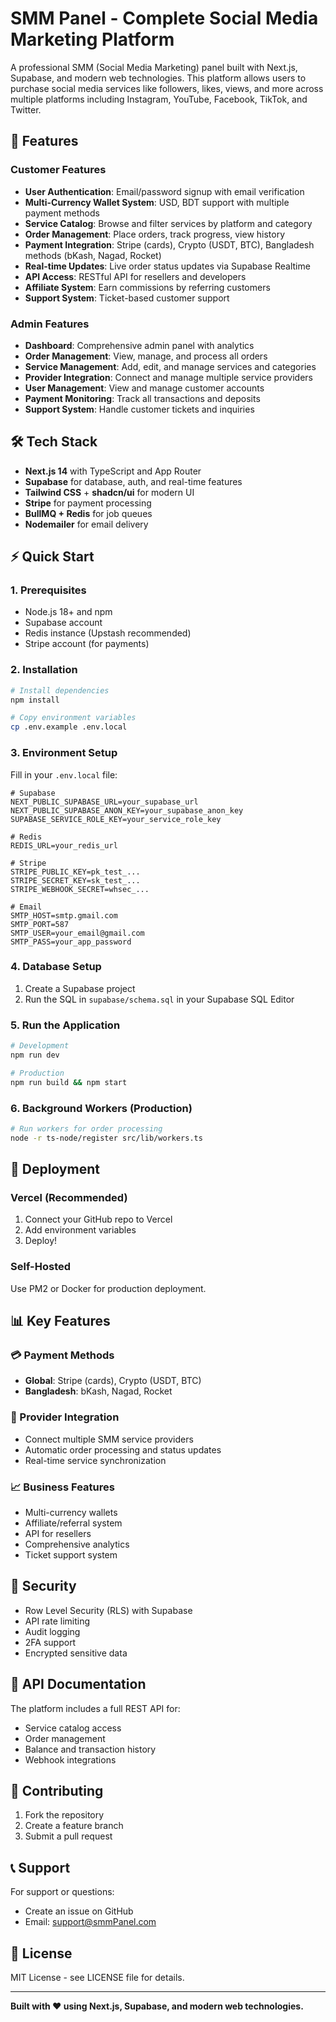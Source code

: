 # SMM Panel - Complete Social Media Marketing Platform

A professional SMM (Social Media Marketing) panel built with Next.js, Supabase, and modern web technologies. This platform allows users to purchase social media services like followers, likes, views, and more across multiple platforms including Instagram, YouTube, Facebook, TikTok, and Twitter.

## 🚀 Features

### Customer Features
- **User Authentication**: Email/password signup with email verification
- **Multi-Currency Wallet System**: USD, BDT support with multiple payment methods
- **Service Catalog**: Browse and filter services by platform and category
- **Order Management**: Place orders, track progress, view history
- **Payment Integration**: Stripe (cards), Crypto (USDT, BTC), Bangladesh methods (bKash, Nagad, Rocket)
- **Real-time Updates**: Live order status updates via Supabase Realtime
- **API Access**: RESTful API for resellers and developers
- **Affiliate System**: Earn commissions by referring customers
- **Support System**: Ticket-based customer support

### Admin Features
- **Dashboard**: Comprehensive admin panel with analytics
- **Order Management**: View, manage, and process all orders
- **Service Management**: Add, edit, and manage services and categories
- **Provider Integration**: Connect and manage multiple service providers
- **User Management**: View and manage customer accounts
- **Payment Monitoring**: Track all transactions and deposits
- **Support System**: Handle customer tickets and inquiries

## 🛠 Tech Stack

- **Next.js 14** with TypeScript and App Router
- **Supabase** for database, auth, and real-time features
- **Tailwind CSS** + **shadcn/ui** for modern UI
- **Stripe** for payment processing
- **BullMQ + Redis** for job queues
- **Nodemailer** for email delivery

## ⚡ Quick Start

### 1. Prerequisites
- Node.js 18+ and npm
- Supabase account
- Redis instance (Upstash recommended)
- Stripe account (for payments)

### 2. Installation

```bash
# Install dependencies
npm install

# Copy environment variables
cp .env.example .env.local
```

### 3. Environment Setup

Fill in your `.env.local` file:

```env
# Supabase
NEXT_PUBLIC_SUPABASE_URL=your_supabase_url
NEXT_PUBLIC_SUPABASE_ANON_KEY=your_supabase_anon_key
SUPABASE_SERVICE_ROLE_KEY=your_service_role_key

# Redis
REDIS_URL=your_redis_url

# Stripe
STRIPE_PUBLIC_KEY=pk_test_...
STRIPE_SECRET_KEY=sk_test_...
STRIPE_WEBHOOK_SECRET=whsec_...

# Email
SMTP_HOST=smtp.gmail.com
SMTP_PORT=587
SMTP_USER=your_email@gmail.com
SMTP_PASS=your_app_password
```

### 4. Database Setup

1. Create a Supabase project
2. Run the SQL in `supabase/schema.sql` in your Supabase SQL Editor

### 5. Run the Application

```bash
# Development
npm run dev

# Production
npm run build && npm start
```

### 6. Background Workers (Production)

```bash
# Run workers for order processing
node -r ts-node/register src/lib/workers.ts
```

## 🚀 Deployment

### Vercel (Recommended)
1. Connect your GitHub repo to Vercel
2. Add environment variables
3. Deploy!

### Self-Hosted
Use PM2 or Docker for production deployment.

## 📊 Key Features

### 💳 Payment Methods
- **Global**: Stripe (cards), Crypto (USDT, BTC)
- **Bangladesh**: bKash, Nagad, Rocket

### 🔧 Provider Integration
- Connect multiple SMM service providers
- Automatic order processing and status updates
- Real-time service synchronization

### 📈 Business Features
- Multi-currency wallets
- Affiliate/referral system
- API for resellers
- Comprehensive analytics
- Ticket support system

## 🔐 Security

- Row Level Security (RLS) with Supabase
- API rate limiting
- Audit logging
- 2FA support
- Encrypted sensitive data

## 📝 API Documentation

The platform includes a full REST API for:
- Service catalog access
- Order management
- Balance and transaction history
- Webhook integrations

## 🤝 Contributing

1. Fork the repository
2. Create a feature branch
3. Submit a pull request

## 📞 Support

For support or questions:
- Create an issue on GitHub
- Email: support@smmPanel.com

## 📄 License

MIT License - see LICENSE file for details.

---

**Built with ❤️ using Next.js, Supabase, and modern web technologies.**
